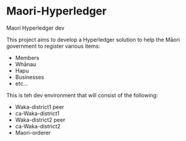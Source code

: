 # Maori-Hyperledger
Maori Hyperledger dev

This project aims to develop a Hyperledger solution to help the Māori government to register various items:
- Members
- Whānau
- Hapu
- Businesses
- etc...

This is teh dev environment that will consist of the following:
- Waka-district1 peer
- ca-Waka-district1
- Waka-district2 peer
- ca-Waka-district2
- Maori-orderer
